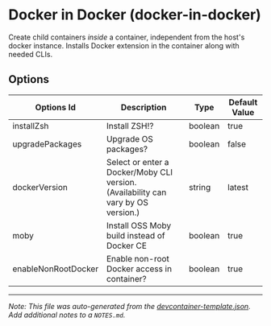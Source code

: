 
# Docker in Docker (docker-in-docker)

Create child containers _inside_ a container, independent from the host's docker instance. Installs Docker extension in the container along with needed CLIs.

## Options

| Options Id | Description | Type | Default Value |
|-----|-----|-----|-----|
| installZsh | Install ZSH!? | boolean | true |
| upgradePackages | Upgrade OS packages? | boolean | false |
| dockerVersion | Select or enter a Docker/Moby CLI version. (Availability can vary by OS version.) | string | latest |
| moby | Install OSS Moby build instead of Docker CE | boolean | true |
| enableNonRootDocker | Enable non-root Docker access in container? | boolean | true |



---

_Note: This file was auto-generated from the [devcontainer-template.json](https://github.com/devcontainers/templates/blob/main/src/docker-in-docker/devcontainer-template.json).  Add additional notes to a `NOTES.md`._
